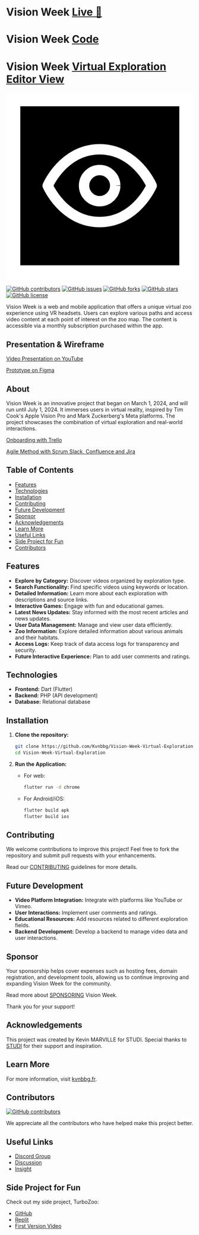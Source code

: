 # Vision Week [Live 🚀](https://codepen.io/Kvnbbg-the-animator/live/VwOypXB)
# Vision Week [Code](https://github.com/Kvnbbg/Vision-Week-Virtual-Exploration)
# Vision Week [Virtual Exploration Editor View](https://codepen.io/Kvnbbg-the-animator/pen/VwOypXB)

![Logo](logo.png)

[![GitHub contributors](https://img.shields.io/github/contributors/Kvnbbg/Vision-Week-Virtual-Exploration)](https://github.com/Kvnbbg/Vision-Week-Virtual-Exploration/graphs/contributors)
[![GitHub issues](https://img.shields.io/github/issues/Kvnbbg/Vision-Week-Virtual-Exploration)](https://github.com/Kvnbbg/Vision-Week-Virtual-Exploration/issues)
[![GitHub forks](https://img.shields.io/github/forks/Kvnbbg/Vision-Week-Virtual-Exploration)](https://github.com/Kvnbbg/Vision-Week-Virtual-Exploration/network)
[![GitHub stars](https://img.shields.io/github/stars/Kvnbbg/Vision-Week-Virtual-Exploration)](https://github.com/Kvnbbg/Vision-Week-Virtual-Exploration/stargazers)
[![GitHub license](https://img.shields.io/github/license/Kvnbbg/Vision-Week-Virtual-Exploration)](https://github.com/Kvnbbg/Vision-Week-Virtual-Exploration/blob/main/LICENSE)

Vision Week is a web and mobile application that offers a unique virtual zoo experience using VR headsets. Users can explore various paths and access video content at each point of interest on the zoo map. The content is accessible via a monthly subscription purchased within the app.

## Presentation & Wireframe

[Video Presentation on YouTube]()

[Prototype on Figma](https://www.figma.com/proto/o0QfKg0hU9gXxHe6FEoxVn/output-wireframe?node-id=1-342&t=8bEB6V7rSDwY7ISc-1&scaling=scale-down&content-scaling=fixed&page-id=0%3A)

## About

Vision Week is an innovative project that began on March 1, 2024, and will run until July 1, 2024. It immerses users in virtual reality, inspired by Tim Cook's Apple Vision Pro and Mark Zuckerberg's Meta platforms. The project showcases the combination of virtual exploration and real-world interactions.

[Onboarding with Trello](https://trello.com/invite/b/d0s3w1dC/ATTI06fd9d3a996d76b6a64f03d769128607E026F6C8/kvnbbg-vision-week-virtual-explorat)

[Agile Method with Scrum Slack, Confluence and Jira](https://join.slack.com/t/kvnbbgworkspace/shared_invite/zt-2l36m5wvl-rhrPKr0n5O9B_flmlsQbKw)

## Table of Contents
- [Features](#features)
- [Technologies](#technologies)
- [Installation](#installation)
- [Contributing](#contributing)
- [Future Development](#future-development)
- [Sponsor](#sponsor)
- [Acknowledgements](#acknowledgements)
- [Learn More](#learn-more)
- [Useful Links](#useful-links)
- [Side Project for Fun](#side-project-for-fun)
- [Contributors](#contributors)

## Features

- **Explore by Category:** Discover videos organized by exploration type.
- **Search Functionality:** Find specific videos using keywords or location.
- **Detailed Information:** Learn more about each exploration with descriptions and source links.
- **Interactive Games:** Engage with fun and educational games.
- **Latest News Updates:** Stay informed with the most recent articles and news updates.
- **User Data Management:** Manage and view user data efficiently.
- **Zoo Information:** Explore detailed information about various animals and their habitats.
- **Access Logs:** Keep track of data access logs for transparency and security.
- **Future Interactive Experience:** Plan to add user comments and ratings.

## Technologies

- **Frontend:** Dart (Flutter)
- **Backend:** PHP (API development)
- **Database:** Relational database

## Installation

1. **Clone the repository:**
   ```bash
   git clone https://github.com/Kvnbbg/Vision-Week-Virtual-Exploration.git
   cd Vision-Week-Virtual-Exploration
   ```

2. **Run the Application:**
   - For web: 
     ```bash
     flutter run -d chrome
     ```
   - For Android/iOS: 
     ```bash
     flutter build apk
     flutter build ios
     ```

## Contributing

We welcome contributions to improve this project! Feel free to fork the repository and submit pull requests with your enhancements.

Read our [CONTRIBUTING](CONTRIBUTING.md) guidelines for more details.

## Future Development

- **Video Platform Integration:** Integrate with platforms like YouTube or Vimeo.
- **User Interactions:** Implement user comments and ratings.
- **Educational Resources:** Add resources related to different exploration fields.
- **Backend Development:** Develop a backend to manage video data and user interactions.

## Sponsor

Your sponsorship helps cover expenses such as hosting fees, domain registration, and development tools, allowing us to continue improving and expanding Vision Week for the community.

Read more about [SPONSORING](SPONSORING.md) Vision Week.

Thank you for your support!

## Acknowledgements

This project was created by Kevin MARVILLE for STUDI. Special thanks to [STUDI](https://studi.com) for their support and inspiration.

## Learn More

For more information, visit [kvnbbg.fr](https://kvnbbg.fr).

## Contributors

[![GitHub contributors](https://contrib.rocks/image?repo=Kvnbbg/Vision-Week-Virtual-Exploration)](https://github.com/Kvnbbg/Vision-Week-Virtual-Exploration/graphs/contributors)

We appreciate all the contributors who have helped make this project better.

## Useful Links

- [Discord Group](https://discord.com/invite/wppHraKvQF)
- [Discussion](https://github.com/Kvnbbg/Vision-Week-Virtual-Exploration/discussions)
- [Insight](https://github.com/Kvnbbg/Vision-Week-Virtual-Exploration/settings/access)

## Side Project for Fun

Check out my side project, TurboZoo:
- [GitHub](https://github.com/Kvnbbg/TurboZoo)
- [Replit](https://replit.com/@kvnbbg/TurboZoo)
- [First Version Video](https://www.youtube.com/watch?v=iS9uFwMw1SM)